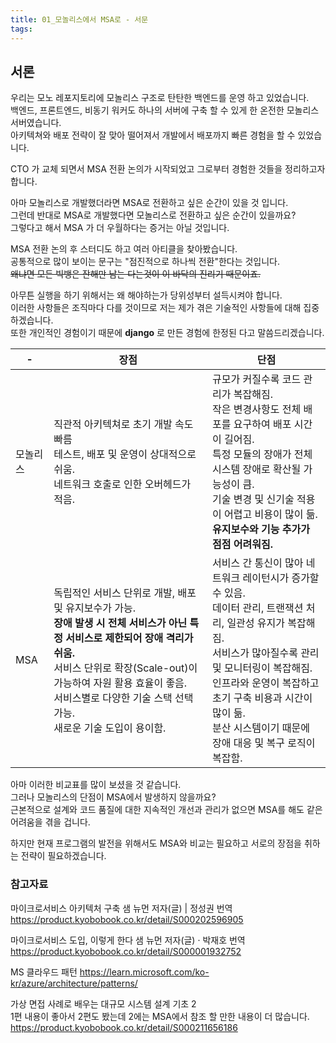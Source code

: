 ```yaml
---
title: 01_모놀리스에서 MSA로 - 서문
tags:
---
```


## 서론

우리는 모노 레포지토리에 모놀리스 구조로 탄탄한 백엔드를 운영 하고 있었습니다.  
백엔드, 프론트엔드, 비동기 워커도 하나의 서버에 구축 할 수 있게 한 온전한 모놀리스 서버였습니다.  
아키텍쳐와 배포 전략이 잘 맞아 떨어져서 개발에서 배포까지 빠른 경험을 할 수 있었습니다.  

CTO 가 교체 되면서 MSA 전환 논의가 시작되었고 그로부터 경험한 것들을 정리하고자 합니다.  

아마 모놀리스로 개발했더라면 MSA로 전환하고 싶은 순간이 있을 것 입니다.  
그런데 반대로 MSA로 개발했다면 모놀리스로 전환하고 싶은 순간이 있을까요?  
그렇다고 해서 MSA 가 더 우월하다는 증거는 아닐 것입니다.  

MSA 전환 논의 후 스터디도 하고 여러 아티클을 찾아봤습니다.  
공통적으로 많이 보이는 문구는 "점진적으로 하나씩 전환"한다는 것입니다.  
~~왜냐면 모든 빅뱅은 잔해만 남는 다는것이 이 바닥의 진리기 때문이죠.~~

아무튼 실행을 하기 위해서는 왜 해야하는가 당위성부터 설득시켜야 합니다.  
이러한 사항들은 조직마다 다를 것이므로 저는 제가 겪은 기술적인 사항들에 대해 집중하겠습니다.  
또한 개인적인 경험이기 때문에 **django** 로 만든 경험에 한정된 다고 말씀드리겠습니다.  


| - | 장점 | 단점 |
|---|---|---|
|모놀리스|직관적 아키텍쳐로 초기 개발 속도 빠름 <br>테스트, 배포 및 운영이 상대적으로 쉬움.<br>네트워크 호출로 인한 오버헤드가 적음.|규모가 커질수록 코드 관리가 복잡해짐.<br>작은 변경사항도 전체 배포를 요구하여 배포 시간이 길어짐.<br>특정 모듈의 장애가 전체 시스템 장애로 확산될 가능성이 큼.<br>기술 변경 및 신기술 적용이 어렵고 비용이 많이 듦.<br>**유지보수와 기능 추가가 점점 어려워짐.**|
|MSA|독립적인 서비스 단위로 개발, 배포 및 유지보수가 가능.<br>**장애 발생 시 전체 서비스가 아닌 특정 서비스로 제한되어 장애 격리가 쉬움.**<br>서비스 단위로 확장(Scale-out)이 가능하여 자원 활용 효율이 좋음.<br>서비스별로 다양한 기술 스택 선택 가능.<br>새로운 기술 도입이 용이함.|서비스 간 통신이 많아 네트워크 레이턴시가 증가할 수 있음.<br>데이터 관리, 트랜잭션 처리, 일관성 유지가 복잡해짐.<br>서비스가 많아질수록 관리 및 모니터링이 복잡해짐.<br>인프라와 운영이 복잡하고 초기 구축 비용과 시간이 많이 듦.<br>분산 시스템이기 때문에 장애 대응 및 복구 로직이 복잡함.|

아마 이러한 비교표를 많이 보셨을 것 같습니다.  
그러나 모놀리스의 단점이 MSA에서 발생하지 않을까요?  
근본적으로 설계와 코드 품질에 대한 지속적인 개선과 관리가 없으면 MSA를 해도 같은 어려움을 겪을 겁니다.  

하지만 현재 프로그램의 발전을 위해서도 MSA와 비교는 필요하고 서로의 장점을 취하는 전략이 필요하겠습니다.  


### 참고자료

마이크로서비스 아키텍처 구축 샘 뉴먼 저자(글)  | 정성권 번역
https://product.kyobobook.co.kr/detail/S000202596905

마이크로서비스 도입, 이렇게 한다 샘 뉴먼 저자(글) · 박재호 번역
https://product.kyobobook.co.kr/detail/S000001932752

MS 클라우드 패턴
https://learn.microsoft.com/ko-kr/azure/architecture/patterns/

가상 면접 사례로 배우는 대규모 시스템 설계 기초 2  
1편 내용이 좋아서 2편도 봤는데 2에는 MSA에서 참조 할 만한 내용이 더 많습니다.  
https://product.kyobobook.co.kr/detail/S000211656186

